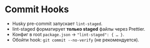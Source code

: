 # Commit Hooks

- Husky pre-commit запускает `lint-staged`.
- lint-staged форматирует **только staged** файлы через Prettier.
- Конфиг в root `package.json` → `"lint-staged": { … }`.
- Обойти hook: `git commit --no-verify` (не рекомендуется).
